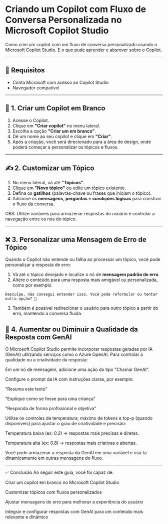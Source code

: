 # Criando um Copilot com Fluxo de Conversa Personalizada no Microsoft Copilot Studio

Como criei um copilot com um fluxo de conversa personalizado usando o Microsoft Copilot Studio. E o que pude aprender e absrover sobre o Copilot.

---

## 🧠 Requisitos

- Conta Microsoft com acesso ao Copilot Studio
- Navegador compatível 

---

## 🚀 1. Criar um Copilot em Branco

1. Acesse o Copilot.
2. Clique em **"Criar copilot"** no menu lateral.
3. Escolha a opção **"Criar um em branco"**.
4. Dê um nome ao seu copilot e clique em **"Criar"**.
5. Após a criação, você será direcionado para a área de design, onde poderá começar a personalizar os tópicos e fluxos.

---

## ✍️ 2. Customizar um Tópico

1. No menu lateral, vá até **"Tópicos"**.
2. Clique em **"Novo tópico"** ou edite um tópico existente.
3. Defina os **gatilhos** (palavras-chave ou frases que iniciam o tópico).
4. Adicione os **mensagens**, **perguntas** e **condições lógicas** para construir o fluxo da conversa.

OBS: Utilize variáveis para armazenar respostas do usuário e controlar a navegação entre os nós do tópico.

---

## ❌ 3. Personalizar uma Mensagem de Erro de Tópico

Quando o Copilot não entende ou falha ao processar um tópico, você pode personalizar a resposta de erro:

1. Vá até o tópico desejado e localize o nó de **mensagem padrão de erro**.
2. Altere o conteúdo para uma resposta mais amigável ou personalizada, como por exemplo:

```text
Desculpe, não consegui entender isso. Você pode reformular ou tentar outra opção? 🙂
```
3. Também é possível redirecionar o usuário para outro tópico a partir do erro, mantendo a conversa fluida.

## 🧬 4. Aumentar ou Diminuir a Qualidade da Resposta com GenAI

O Microsoft Copilot Studio permite incorporar respostas geradas por IA (GenAI) utilizando serviços como o Azure OpenAI. Para controlar a qualidade ou a criatividade da resposta:

Em um nó de mensagem, adicione uma ação do tipo "Chamar GenAI".

Configure o prompt da IA com instruções claras, por exemplo:

"Resuma este texto"

"Explique como se fosse para uma criança"

"Responda de forma profissional e objetiva"

Utilize os controles de temperatura, máximo de tokens e top-p (quando disponíveis) para ajustar o grau de criatividade e precisão:

Temperatura baixa (ex: 0.2) → respostas mais precisas e diretas.

Temperatura alta (ex: 0.8) → respostas mais criativas e abertas.

Você pode armazenar a resposta da GenAI em uma variável e usá-la dinamicamente em outras mensagens do fluxo.

---

✅ Conclusão
Ao seguir este guia, você foi capaz de:

Criar um copilot em branco no Microsoft Copilot Studio

Customizar tópicos com fluxos personalizados

Ajustar mensagens de erro para melhorar a experiência do usuário

Integrar e configurar respostas com GenAI para um conteúdo mais relevante e dinâmico
